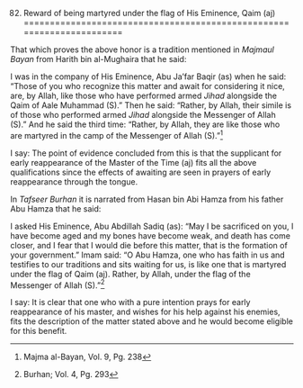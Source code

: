 82. Reward of being martyred under the flag of His Eminence, Qaim (aj)
======================================================================

That which proves the above honor is a tradition mentioned in *Majmaul
Bayan* from Harith bin al-Mughaira that he said:

I was in the company of His Eminence, Abu Ja’far Baqir (as) when he
said: “Those of you who recognize this matter and await for considering
it nice, are, by Allah, like those who have performed armed *Jihad*
alongside the Qaim of Aale Muhammad (S).” Then he said: “Rather, by
Allah, their simile is of those who performed armed *Jihad* alongside
the Messenger of Allah (S).” And he said the third time: “Rather, by
Allah, they are like those who are martyred in the camp of the Messenger
of Allah (S).”[^1]

I say: The point of evidence concluded from this is that the supplicant
for early reappearance of the Master of the Time (aj) fits all the above
qualifications since the effects of awaiting are seen in prayers of
early reappearance through the tongue.

In *Tafseer Burhan* it is narrated from Hasan bin Abi Hamza from his
father Abu Hamza that he said:

I asked His Eminence, Abu Abdillah Sadiq (as): “May I be sacrificed on
you, I have become aged and my bones have become weak, and death has
come closer, and I fear that I would die before this matter, that is the
formation of your government.” Imam said: “O Abu Hamza, one who has
faith in us and testifies to our traditions and sits waiting for us, is
like one that is martyred under the flag of Qaim (aj). Rather, by Allah,
under the flag of the Messenger of Allah (S).”[^2]

I say: It is clear that one who with a pure intention prays for early
reappearance of his master, and wishes for his help against his enemies,
fits the description of the matter stated above and he would become
eligible for this benefit.

[^1]: Majma al-Bayan, Vol. 9, Pg. 238

[^2]: Burhan; Vol. 4, Pg. 293


